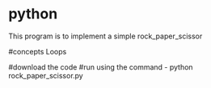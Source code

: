 # python
This program is to implement a simple rock_paper_scissor 

#concepts
Loops

#download the code
#run using the command - python rock_paper_scissor.py
